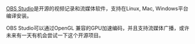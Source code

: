 [OBS Studio](https://obsproject.com/wiki/Home)是开源的视频记录和流媒体软件，支持在Linux, Mac, Windows平台编译安装。

OBS Studio可以通过OpenGL 兼容的GPU加速编码，并且支持流媒体广播，或许未来有一天有机会尝试一下这个开源项目。